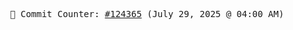 <p align="center">
    <samp>
        📮 Commit Counter: <a href="https://github.com/Javascript-void0/Javascript-void0/commits/main">#124365</a> (July 29, 2025 @ 04:00 AM)
    </samp>
</p>